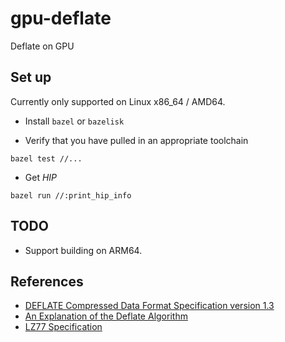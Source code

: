 # gpu-deflate

Deflate on GPU

## Set up

Currently only supported on Linux x86_64 / AMD64.

* Install `bazel` or `bazelisk`

* Verify that you have pulled in an appropriate toolchain
```
bazel test //...
```

* Get *HIP*

```
bazel run //:print_hip_info
```

## TODO

* Support building on ARM64.


## References

* [DEFLATE Compressed Data Format Specification version 1.3](https://tools.ietf.org/html/rfc1951)
* [An Explanation of the Deflate Algorithm](https://zlib.net/feldspar.html)
* [LZ77 Specification](https://www.cs.duke.edu/courses/spring03/cps296.5/papers/ziv_lempel_1977_universal_algorithm.pdf)
